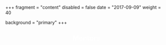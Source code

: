 +++
fragment = "content"
disabled = false
date = "2017-09-09"
weight = 40

background = "primary"
+++
<center><h2 style="color:#ffffff">Mentors</h2></center>